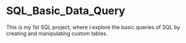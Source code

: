 # SQL_Basic_Data_Query
This is my 1st SQL project, where I explore the basic queries of SQL by creating and manipulating custom tables.

